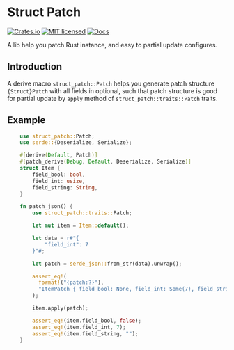 # Struct Patch
[![Crates.io][crates-badge]][crate-url]
[![MIT licensed][mit-badge]][mit-url]
[![Docs][doc-badge]][doc-url]

A lib help you patch Rust instance, and easy to partial update configures.

## Introduction
A derive macro `struct_patch::Patch` helps you generate patch structure `{Struct}Patch` with all fields in optional,
such that patch structure is good for partial update by `apply` method of `struct_patch::traits::Patch` traits.

## Example
```rust
    use struct_patch::Patch;
    use serde::{Deserialize, Serialize};

    #[derive(Default, Patch)]
    #[patch_derive(Debug, Default, Deserialize, Serialize)]
    struct Item {
        field_bool: bool,
        field_int: usize,
        field_string: String,
    }

    fn patch_json() {
        use struct_patch::traits::Patch;

        let mut item = Item::default();

        let data = r#"{
            "field_int": 7
        }"#;

        let patch = serde_json::from_str(data).unwrap();

        assert_eq!(
          format!("{patch:?}"),
          "ItemPatch { field_bool: None, field_int: Some(7), field_string: None }"
        );

        item.apply(patch);

        assert_eq!(item.field_bool, false);
        assert_eq!(item.field_int, 7);
        assert_eq!(item.field_string, "");
    }

```

[crates-badge]: https://img.shields.io/crates/v/struct-patch.svg
[crate-url]: https://crates.io/crates/struct-patch
[mit-badge]: https://img.shields.io/badge/license-MIT-blue.svg
[mit-url]: https://github.com/yanganto/struct-patch/blob/readme/LICENSE
[doc-badge]: https://img.shields.io/badge/docs-rs-orange.svg
[doc-url]: https://docs.rs/struct-patch/

